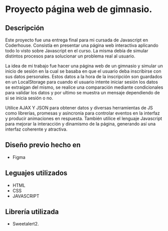 # Proyecto página web de gimnasio. 

## Descripción
Este proyecto fue una entrega final para mi cursada de Javascript en Coderhouse. Consistía en presentar una página web interactiva aplicando todo lo visto sobre Javascript en el curso. La misma debía de simular distintos procesos para solucionar un problema real al usuario. 

La idea de mi trabajo fue hacer una página web de un gimnasio y simular un inicio de sesión en la cual se basaba en que el usuario deba inscribirse con sus datos personales. Estos datos a la hora de la inscripción son guardados en un LocalStorage para cuando el usuario intente iniciar sesión los datos se extraigan del mismo, se realice una comparación mediante condicionales para validar los datos y por ultimo se muestra un mensaje dependiendo de si se inicia sesión o no.

Utilice AJAX Y JSON para obtener datos y diversas herramientas de JS como librerías, promesas y asincronía para controlar eventos en la interfaz y producir animaciones en respuesta. También utilice el lenguaje Javascript para mejorar la interacción y dinamismo de la página, generando así una interfaz coherente y atractiva.

## Diseño previo hecho en
- Figma

## Leguajes utilizados
- HTML
- CSS
- JAVASCRIPT

## Librería utilizada
- Sweetalert2.